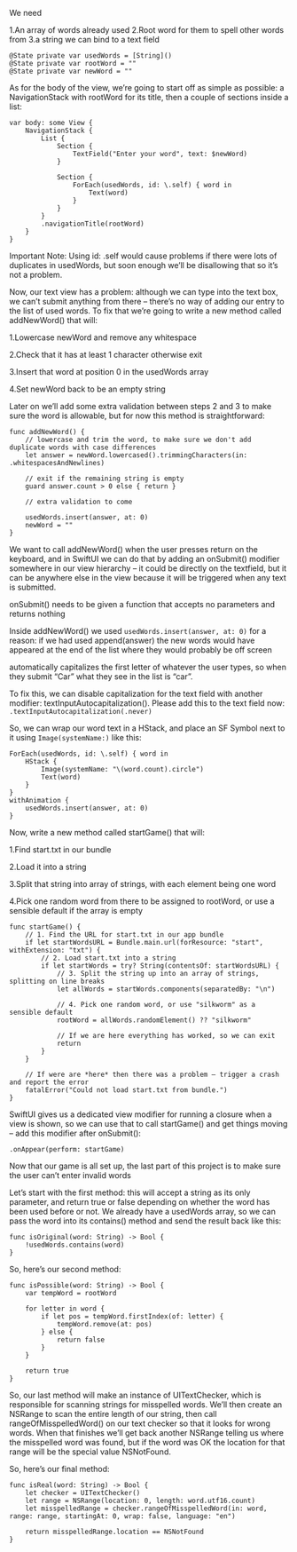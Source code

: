 We need

1.An array of words already used
2.Root word for them to spell other words from
3.a string we can bind to a text field
```
@State private var usedWords = [String]()
@State private var rootWord = ""
@State private var newWord = ""
```

As for the body of the view, we’re going to start off as simple as possible: a NavigationStack with rootWord for its title, then a couple of sections inside a list:
```
var body: some View {
    NavigationStack {
        List {
            Section {
                TextField("Enter your word", text: $newWord)
            }

            Section {
                ForEach(usedWords, id: \.self) { word in
                    Text(word)
                }
            }
        }
        .navigationTitle(rootWord)
    }
}
```

Important Note: Using id: \.self would cause problems if there were lots of duplicates in usedWords, but soon enough we’ll be disallowing that so it’s not a problem.

Now, our text view has a problem: although we can type into the text box, we can’t submit anything from there – there’s no way of adding our entry to the list of used words.
To fix that we’re going to write a new method called addNewWord() that will:

1.Lowercase newWord and remove any whitespace

2.Check that it has at least 1 character otherwise exit

3.Insert that word at position 0 in the usedWords array

4.Set newWord back to be an empty string

Later on we’ll add some extra validation between steps 2 and 3 to make sure the word is allowable, but for now this method is straightforward:
```
func addNewWord() {
    // lowercase and trim the word, to make sure we don't add duplicate words with case differences
    let answer = newWord.lowercased().trimmingCharacters(in: .whitespacesAndNewlines)

    // exit if the remaining string is empty
    guard answer.count > 0 else { return }

    // extra validation to come

    usedWords.insert(answer, at: 0)
    newWord = ""
}
```

We want to call addNewWord() when the user presses return on the keyboard, and in SwiftUI we can do that by adding an onSubmit() modifier somewhere in our view hierarchy – it could be directly on the textfield, but it can be anywhere else in the view because it will be triggered when any text is submitted.

onSubmit() needs to be given a function that accepts no parameters and returns nothing

Inside addNewWord() we used ```usedWords.insert(answer, at: 0)``` for a reason: if we had used append(answer) the new words would have appeared at the end of the list where they would probably be off screen

automatically capitalizes the first letter of whatever the user types, so when they submit “Car” what they see in the list is “car”.

To fix this, we can disable capitalization for the text field with another modifier: textInputAutocapitalization(). Please add this to the text field now:
```.textInputAutocapitalization(.never)```

So, we can wrap our word text in a HStack, and place an SF Symbol next to it using ```Image(systemName:)``` like this:
```
ForEach(usedWords, id: \.self) { word in
    HStack {
        Image(systemName: "\(word.count).circle")
        Text(word)
    }
}
withAnimation {
    usedWords.insert(answer, at: 0)
}
```




Now, write a new method called startGame() that will:

1.Find start.txt in our bundle

2.Load it into a string

3.Split that string into array of strings, with each element being one word

4.Pick one random word from there to be assigned to rootWord, or use a sensible default if the array is empty
```
func startGame() {
    // 1. Find the URL for start.txt in our app bundle
    if let startWordsURL = Bundle.main.url(forResource: "start", withExtension: "txt") {
        // 2. Load start.txt into a string
        if let startWords = try? String(contentsOf: startWordsURL) {
            // 3. Split the string up into an array of strings, splitting on line breaks
            let allWords = startWords.components(separatedBy: "\n")

            // 4. Pick one random word, or use "silkworm" as a sensible default
            rootWord = allWords.randomElement() ?? "silkworm"

            // If we are here everything has worked, so we can exit
            return
        }
    }

    // If were are *here* then there was a problem – trigger a crash and report the error
    fatalError("Could not load start.txt from bundle.")
}
```

SwiftUI gives us a dedicated view modifier for running a closure when a view is shown, so we can use that to call startGame() and get things moving – add this modifier after onSubmit():
```
.onAppear(perform: startGame)
```


Now that our game is all set up, the last part of this project is to make sure the user can’t enter invalid words

Let’s start with the first method: this will accept a string as its only parameter, and return true or false depending on whether the word has been used before or not. We already have a usedWords array, so we can pass the word into its contains() method and send the result back like this:
```
func isOriginal(word: String) -> Bool {
    !usedWords.contains(word)
}
```

So, here’s our second method:
```
func isPossible(word: String) -> Bool {
    var tempWord = rootWord

    for letter in word {
        if let pos = tempWord.firstIndex(of: letter) {
            tempWord.remove(at: pos)
        } else {
            return false
        }
    }

    return true
}
```

So, our last method will make an instance of UITextChecker, which is responsible for scanning strings for misspelled words. We’ll then create an NSRange to scan the entire length of our string, then call rangeOfMisspelledWord() on our text checker so that it looks for wrong words. When that finishes we’ll get back another NSRange telling us where the misspelled word was found, but if the word was OK the location for that range will be the special value NSNotFound.

So, here’s our final method:
```
func isReal(word: String) -> Bool {
    let checker = UITextChecker()
    let range = NSRange(location: 0, length: word.utf16.count)
    let misspelledRange = checker.rangeOfMisspelledWord(in: word, range: range, startingAt: 0, wrap: false, language: "en")

    return misspelledRange.location == NSNotFound
}
```
